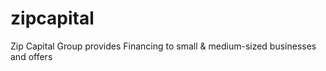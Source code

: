 # zipcapital
Zip Capital Group provides Financing to small &amp; medium-sized businesses and offers
